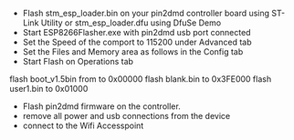 
- Flash stm_esp_loader.bin on your pin2dmd controller board using ST-Link Utility
  or stm_esp_loader.dfu using DfuSe Demo
- Start ESP8266Flasher.exe with pin2dmd usb port connected
- Set the Speed of the comport to 115200 under Advanced tab
- Set the Files and Memory area as follows in the Config tab
- Start Flash on Operations tab

flash boot_v1.5bin from to 0x00000
flash blank.bin to 0x3FE000
flash user1.bin to 0x01000

- Flash pin2dmd firmware on the controller.
- remove all power and usb connections from the device 
- connect to the Wifi Accesspoint

